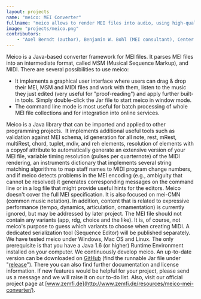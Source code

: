 ```yaml
---
layout: projects
name: "meico: MEI Converter"
fullname: "meico allows to render MEI files into audio, using high-quality MIDI libraries, and considering tempo indications, repetitions and other features"
image: "projects/meico.png"
contributors: 
    - "Axel Berndt (author), Benjamin W. Bohl (MEI consultant), Center of Music and Film Informatics, Detmold, Germany"
---
```

Meico is a Java-based converter framework for MEI files. It parses MEI files into an intermediate format, called MSM (Musical Sequence Markup), and MIDI. There are several possibilities to use meico:

*   It implements a graphical user interface where users can drag & drop their MEI, MSM and MIDI files and work with them, listen to the music they just edited (very useful for "proof-reading") and apply further built-in tools. Simply double-click the Jar file to start meico in window mode.
*   The command line mode is most useful for batch processing of whole MEI file collections and for integration into online services.

Meico is a Java library that can be imported and applied to other programming projects.  It implements additional useful tools such as validation against MEI schema, id generation for all note, rest, mRest, multiRest, chord, tuplet, mdiv, and reh elements, resolution of elements with a copyof attribute to automatically generate an extensive version of your MEI file, variable timing resolution (pulses per quarternote) of the MIDI rendering, an instruments dictionary that implements several string matching algorithms to map staff names to MIDI program change numbers, and if meico detects problems in the MEI encoding (e.g., ambiguity that cannot be resolved) it generates corresponding messages on the command line or in a log file that might provide useful hints for the editors. Meico doesn't cover the full MEI specification. It is also focused on mei-CMN (common music notation). In addition, content that is related to expressive performance (tempo, dynamics, articulation, ornamentation) is currently ignored, but may be addressed by later project. The MEI file should not contain any variants (app, rdg, choice and the like). It is, of course, not meico's purpose to guess which variants to choose when creating MIDI. A dedicated serialization tool (Sequence Editor) will be published separately. We have tested meico under Windows, Mac OS and Linux. The only prerequisite is that you have a Java 1.6 (or higher) Runtime Environment installed on your computer. We continuously develop meico. An up-to-date version can be downloaded on [GitHub](https://github.com/cemfi/meico) (find the runnable Jar file under "[release](https://github.com/cemfi/meico/releases)"). There you can also find further documentation and license information. If new features would be helpful for your project, please send us a message and we will raise it on our to-do list. Also, visit our official project page at [www.zemfi.de](http://www.zemfi.de/resources/meico-mei-converter/).  
